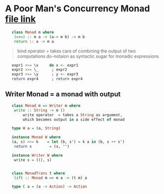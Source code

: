 # A Poor Man's Concurrency Monad [file link](http://citeseerx.ist.psu.edu/viewdoc/download;jsessionid=18AD868210C6DE3AA7515431AA379EFB?doi=10.1.1.39.8039&rep=rep1&type=pdf)

```haskell
   class Monad m where
	(>>=) :: m a -> (a-> m b) -> m b
	return :: a -> m a
```
> bind operator   = takes care of combining the output of two computations
> do-notaion as syntactic sugar for monadic expressions

```haskell
   expr1 >>= \x	    do x <- expr1
   expr2 >>= \_	     ; expr2
   expr3 >>= \y	     ; y <- expr3
   return expr4	     ; return expr4
```

## Writer Monad = a monad with output
```haskell
   class Monad m => Writer m where
	write :: String -> m ()
	    write operator  = takes a String as argument, 
		which becomes output in a side effect of monad

   type W a = (a, String)

   instance Monad W where
   (a, s) >>= k    = let (b, s') = k a in (b, s ++ s')
	return x	    = (x, "")

   instance Writer W where
	write s = ((), s)


   class MonadTrans t where
	lift :: Monad m => m a -> (t m) a

   type C a = (a -> Action) -> Action
```
